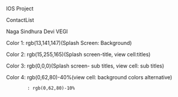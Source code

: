 
IOS Project

ContactList

Naga Sindhura Devi VEGI

Color 1: rgb(13,141,147)(Splash Screen: Background)

Color 2: rgb(15,255,165)(Splash screen-title, view cell:titles)

Color 3: rgb(0,0,0)(Splash screen- sub titles, view cell: sub titles)

Color 4: rgb(0,62,80)-40%(view cell: background colors alternative)

            : rgb(0,62,80)-10%
